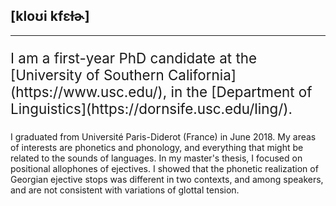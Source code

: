 ## [kloʊi kfɛɫɚ]

---

<p style="font-size:160%;"> I am a first-year PhD candidate at the [University of Southern California](https://www.usc.edu/), in the [Department of Linguistics](https://dornsife.usc.edu/ling/). 

I graduated from Université Paris-Diderot (France) in June 2018. My areas of interests are phonetics and phonology, and everything that might be related to the sounds of languages. In my master's thesis, I focused on positional allophones of ejectives. I showed that the phonetic realization of Georgian ejective stops was different in two contexts, and among speakers, and are not consistent with variations of glottal tension. 

</p>
